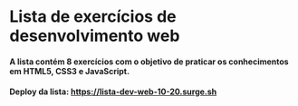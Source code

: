 # Lista de exercícios de desenvolvimento web

#### A lista contém 8 exercícios com o objetivo de praticar os conhecimentos em HTML5, CSS3 e JavaScript.

#### Deploy da lista: https://lista-dev-web-10-20.surge.sh
